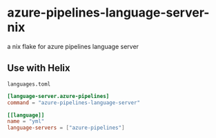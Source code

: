 # azure-pipelines-language-server-nix
a nix flake for azure pipelines language server

## Use with Helix
`languages.toml`
```toml
[language-server.azure-pipelines]
command = "azure-pipelines-language-server"

[[language]]
name = "yml"
language-servers = ["azure-pipelines"]
```
